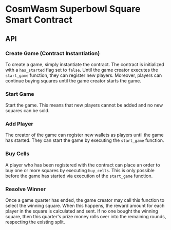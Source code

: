 # CosmWasm Superbowl Square Smart Contract

## API

### Create Game (Contract Instantiation)

To create a game, simply instantiate the contract. The contract is initialized with a `has_started` flag set to `false`. Until the game creator executes the `start_game` function, they can register new players. Moreover, players can continue buying squares until the game creator starts the game.

### Start Game

Start the game. This means that new players cannot be added and no new squares can be sold.

### Add Player

The creator of the game can register new wallets as players until the game has started. They can start the game by executing the `start_game` function.

### Buy Cells

A player who has been registered with the contract can place an order to buy one or more squares by executing `buy_cells`. This is only possible before the game has started via execution of the `start_game` function.

### Resolve Winner

Once a game quarter has ended, the game creator may call this function to select the winning square. When this happens, the reward amount for each player in the square is calculated and sent. If no one bought the winning square, then this quarter's prize money rolls over into the remaining rounds, respecting the existing split.
